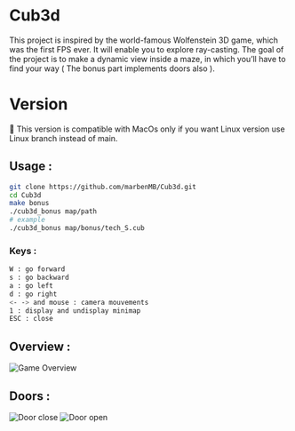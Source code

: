 # Cub3d
This project is inspired by the world-famous Wolfenstein 3D game, which was the first FPS ever. It will enable you to explore ray-casting. The goal of the project is to make a dynamic view inside a maze, in which you’ll have to find your way ( The bonus part implements doors also ).

# Version 
🔴 This version is compatible with MacOs only if you want Linux version use Linux branch instead of main.

## Usage :
```bash
git clone https://github.com/marbenMB/Cub3d.git
cd Cub3d
make bonus
./cub3d_bonus map/path
# example
./cub3d_bonus map/bonus/tech_S.cub
``````
### Keys :
````bash
W : go forward
s : go backward
a : go left
d : go right
<- -> and mouse : camera mouvements
1 : display and undisplay minimap
ESC : close
`````
## Overview :

![Game Overview](img/overview.png)

## Doors :

![Door close](img/door_close.png)
![Door open](img/door_open.png)
